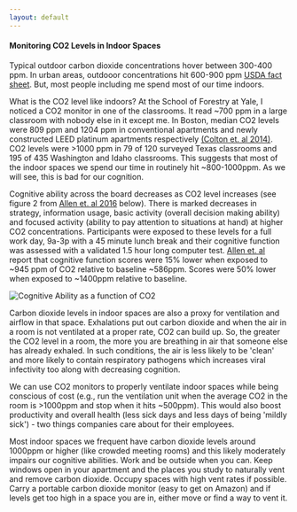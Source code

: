 ```yaml
---
layout: default
---
```


#### Monitoring CO2 Levels in Indoor Spaces

Typical outdoor carbon dioxide concentrations hover between 300-400 ppm. In urban areas, outdooor concentrations hit 600-900 ppm [USDA fact sheet](https://www.fsis.usda.gov/sites/default/files/media_file/2020-08/Carbon-Dioxide.pdf). But, most people including me spend most of our time indoors. 

What is the CO2 level like indoors? At the School of Forestry at Yale, I noticed a CO2 monitor in one of the classrooms. It read ~700 ppm in a large classroom with nobody else in it except me. In Boston, median CO2 levels were 809 ppm and 1204 ppm in conventional apartments and newly constructed LEED platinum apartments respectively [(Colton et. al 2014)](https://pubmed.ncbi.nlm.nih.gov/24941256/). CO2 levels were >1000 ppm in 79 of 120 surveyed Texas classrooms and 195 of 435 Washington and Idaho classrooms. This suggests that most of the indoor spaces we spend our time in routinely hit ~800-1000ppm. As we will see, this is bad for our cognition. 

Cognitive ability across the board decreases as CO2 level increases (see figure 2 from [Allen et. al 2016](https://www.ncbi.nlm.nih.gov/pmc/articles/PMC4892924/) below). There is marked decreases in strategy, information usage, basic activity (overall decision making ability) and focused activity (ability to pay attention to situations at hand) at higher CO2 concentrations. Participants were exposed to these levels for a full work day, 9a-3p with a 45 minute lunch break and their cognitive function was assessed with a validated 1.5 hour long computer test. [Allen et. al](https://www.ncbi.nlm.nih.gov/pmc/articles/PMC4892924/) report that cognitive function scores were 15% lower when exposed to ~945 ppm of CO2 relative to baseline ~586ppm. Scores were 50% lower when exposed to ~1400ppm relative to baseline. 

![Cognitive Ability as a function of CO2](/posts_code/fig-2-co2-study.jpg)

Carbon dioxide levels in indoor spaces are also a proxy for ventilation and airflow in that space. Exhalations put out carbon dioxide and when the air in a room is not ventilated at a proper rate, CO2 can build up. So, the greater the CO2 level in a room, the more you are breathing in air that someone else has already exhaled. In such conditions, the air is less likely to be 'clean' and more likely to contain respiratory pathogens which increases viral infectivity too along with decreasing cognition. 

We can use CO2 monitors to properly ventilate indoor spaces while being conscious of cost (e.g., run the ventilation unit when the average CO2 in the room is >1000ppm and stop when it hits ~500ppm). This would also boost productivity and overall health (less sick days and less days of being 'mildly sick') - two things companies care about for their employees. 

Most indoor spaces we frequent have carbon dioxide levels around 1000ppm or higher (like crowded meeting rooms) and this likely moderately impairs our cognitive abilities. Work and be outside when you can. Keep windows open in your apartment and the places you study to naturally vent and remove carbon dioxide. Occupy spaces with high vent rates if possible. Carry a portable carbon dioxide monitor (easy to get on Amazon) and if levels get too high in a space you are in, either move or find a way to vent it. 